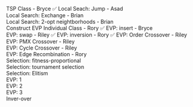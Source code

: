 TSP Class - Bryce ✅
Local Seach: Jump - Asad  
Local Search: Exchange - Brian  
Local Search: 2-opt neightborhoods - Brian  
Construct EVP Individual Class - Rory ✅
EVP: insert - Bryce  
EVP: swap - Riley  ✅
EVP: inversion - Rory  ✅
EVP: Order Crossover - Riley  
EVP: PMX Crossover - Riley  
EVP: Cycle Crossover - Riley  
EVP: Edge Recombination - Rory  
Selection: fitness-proportional  
Selection: tournament selection  
Selection: Elitism  
EVP: 1  
EVP: 2  
EVP: 3  
Inver-over  
